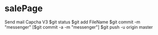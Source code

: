 # salePage
Send mail
Capcha V3
$git status
$git add FileName
$git commit -m "messenger"
[$git commit -a -m "messenger"]
$git push -u origin master

